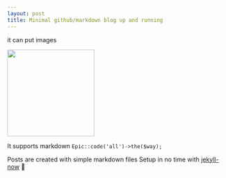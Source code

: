 ```yaml
---
layout: post
title: Minimal github/markdown blog up and running
---
```


it can put images

<img width="200px" src="https://images.unsplash.com/photo-1502209524164-acea936639a2?ixlib=rb-1.2.1&ixid=eyJhcHBfaWQiOjEyMDd9&auto=format&fit=crop&w=1950&q=80">

It supports markdown `Epic::code('all')->the($way);`

Posts are created with simple markdown files
Setup in no time with [jekyll-now](https://github.com/barryclark/jekyll-now) :rocket:

